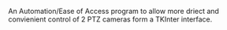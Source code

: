 An Automation/Ease of Access program to allow more driect and convienient control of 2 PTZ cameras form a TKInter interface.
